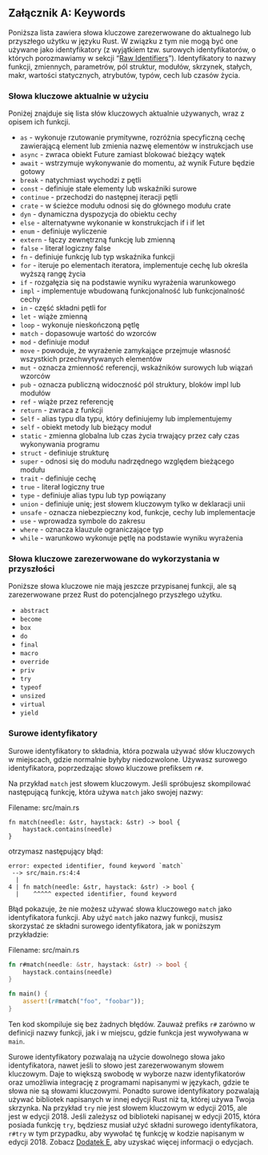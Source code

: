## Załącznik A: Keywords

Poniższa lista zawiera słowa kluczowe zarezerwowane do aktualnego lub przyszłego użytku w języku Rust. W związku z tym nie mogą być one używane jako identyfikatory (z wyjątkiem tzw. surowych identyfikatorów, o których porozmawiamy w sekcji “[Raw
Identifiers][raw-identifiers]<!-- ignore -->”). Identyfikatory to nazwy funkcji, zmiennych, parametrów, pól struktur, modułów, skrzynek, stałych, makr, wartości statycznych, atrybutów, typów, cech lub czasów życia.

[raw-identifiers]: #raw-identifiers

### Słowa kluczowe aktualnie w użyciu

Poniżej znajduje się lista słów kluczowych aktualnie używanych, wraz z opisem ich funkcji.

* `as` - wykonuje rzutowanie prymitywne, rozróżnia specyficzną cechę zawierającą element lub zmienia nazwę elementów w instrukcjach use
* `async` - zwraca obiekt Future zamiast blokować bieżący wątek
* `await` - wstrzymuje wykonywanie do momentu, aż wynik Future będzie gotowy
* `break` - natychmiast wychodzi z pętli
* `const` - definiuje stałe elementy lub wskaźniki surowe
* `continue` - przechodzi do następnej iteracji pętli
* `crate` - w ścieżce modułu odnosi się do głównego modułu crate
* `dyn` - dynamiczna dyspozycja do obiektu cechy
* `else` - alternatywne wykonanie w konstrukcjach if i if let
* `enum` - definiuje wyliczenie
* `extern` - łączy zewnętrzną funkcję lub zmienną
* `false` - literał logiczny false
* `fn` - definiuje funkcję lub typ wskaźnika funkcji
* `for` - iteruje po elementach iteratora, implementuje cechę lub określa wyższą rangę życia
* `if` - rozgałęzia się na podstawie wyniku wyrażenia warunkowego
* `impl` - implementuje wbudowaną funkcjonalność lub funkcjonalność cechy
* `in` - część składni pętli for
* `let` - wiąże zmienną
* `loop` - wykonuje nieskończoną pętlę
* `match` - dopasowuje wartość do wzorców
* `mod` - definiuje moduł
* `move` - powoduje, że wyrażenie zamykające przejmuje własność wszystkich przechwytywanych elementów
* `mut` - oznacza zmienność referencji, wskaźników surowych lub wiązań wzorców
* `pub` - oznacza publiczną widoczność pól struktury, bloków impl lub modułów
* `ref` - wiąże przez referencję
* `return` - zwraca z funkcji
* `Self` - alias typu dla typu, który definiujemy lub implementujemy
* `self` - obiekt metody lub bieżący moduł
* `static` - zmienna globalna lub czas życia trwający przez cały czas wykonywania programu
* `struct` - definiuje strukturę
* `super` - odnosi się do modułu nadrzędnego względem bieżącego modułu
* `trait` - definiuje cechę
* `true` - literał logiczny true
* `type` - definiuje alias typu lub typ powiązany
* `union` - definiuje unię; jest słowem kluczowym tylko w deklaracji unii
* `unsafe` - oznacza niebezpieczny kod, funkcje, cechy lub implementacje
* `use` - wprowadza symbole do zakresu
* `where` - oznacza klauzule ograniczające typ
* `while` - warunkowo wykonuje pętlę na podstawie wyniku wyrażenia

[union]: ../reference/items/unions.html

### Słowa kluczowe zarezerwowane do wykorzystania w przyszłości

Poniższe słowa kluczowe nie mają jeszcze przypisanej funkcji, ale są zarezerwowane przez Rust do potencjalnego przyszłego użytku.

* `abstract`
* `become`
* `box`
* `do`
* `final`
* `macro`
* `override`
* `priv`
* `try`
* `typeof`
* `unsized`
* `virtual`
* `yield`

### Surowe identyfikatory

Surowe identyfikatory to składnia, która pozwala używać słów kluczowych w miejscach, gdzie normalnie byłyby niedozwolone. Używasz surowego identyfikatora, poprzedzając słowo kluczowe prefiksem `r#`.

Na przykład `match` jest słowem kluczowym. Jeśli spróbujesz skompilować następującą funkcję, która używa `match` jako swojej nazwy:

<span class="filename">Filename: src/main.rs</span>

```rust,ignore,does_not_compile
fn match(needle: &str, haystack: &str) -> bool {
    haystack.contains(needle)
}
```

otrzymasz następujący błąd:

```text
error: expected identifier, found keyword `match`
 --> src/main.rs:4:4
  |
4 | fn match(needle: &str, haystack: &str) -> bool {
  |    ^^^^^ expected identifier, found keyword
```

Błąd pokazuje, że nie możesz używać słowa kluczowego `match` jako identyfikatora funkcji. Aby użyć `match` jako nazwy funkcji, musisz skorzystać ze składni surowego identyfikatora, jak w poniższym przykładzie:

<span class="filename">Filename: src/main.rs</span>

```rust
fn r#match(needle: &str, haystack: &str) -> bool {
    haystack.contains(needle)
}

fn main() {
    assert!(r#match("foo", "foobar"));
}
```

Ten kod skompiluje się bez żadnych błędów. Zauważ prefiks `r#` zarówno w definicji nazwy funkcji, jak i w miejscu, gdzie funkcja jest wywoływana w `main`.

Surowe identyfikatory pozwalają na użycie dowolnego słowa jako identyfikatora, nawet jeśli to słowo jest zarezerwowanym słowem kluczowym. Daje to większą swobodę w wyborze nazw identyfikatorów oraz umożliwia integrację z programami napisanymi w językach, gdzie te słowa nie są słowami kluczowymi. Ponadto surowe identyfikatory pozwalają używać bibliotek napisanych w innej edycji Rust niż ta, której używa Twoja skrzynka. Na przykład `try` nie jest słowem kluczowym w edycji 2015, ale jest w edycji 2018. Jeśli zależysz od biblioteki napisanej w edycji 2015, która posiada funkcję `try`, będziesz musiał użyć składni surowego identyfikatora, `r#try` w tym przypadku, aby wywołać tę funkcję w kodzie napisanym w edycji 2018. Zobacz [Dodatek E][appendix-e]<!-- ignore -->, aby uzyskać więcej informacji o edycjach.

[appendix-e]: appendix-05-editions.html
